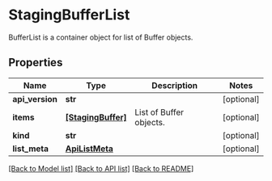 # StagingBufferList

BufferList is a container object for list of Buffer objects.
## Properties
Name | Type | Description | Notes
------------ | ------------- | ------------- | -------------
**api_version** | **str** |  | [optional] 
**items** | [**[StagingBuffer]**](StagingBuffer.md) | List of Buffer objects. | [optional] 
**kind** | **str** |  | [optional] 
**list_meta** | [**ApiListMeta**](ApiListMeta.md) |  | [optional] 

[[Back to Model list]](../README.md#documentation-for-models) [[Back to API list]](../README.md#documentation-for-api-endpoints) [[Back to README]](../README.md)


